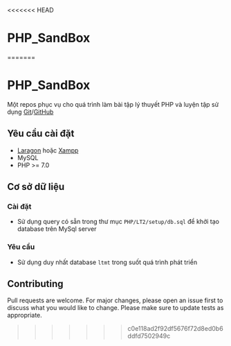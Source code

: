 <<<<<<< HEAD
# PHP_SandBox
=======
# PHP_SandBox
Một repos phục vụ cho quá trình làm bài tập lý thuyết PHP và luyện tập sử dụng [Git](https://git-scm.com/)/[GitHub](https://github.com/)

## Yêu cầu cài đặt
- [Laragon](https://laragon.org/) hoặc [Xampp](https://www.apachefriends.org/download.html)
- MySQL
- PHP >= 7.0
## Cơ sở dữ liệu
### Cài đặt
- Sử dụng query có sẵn trong thư mục `PHP/LT2/setup/db.sql` để khởi tạo database trên MySql server
### Yêu cầu
- Sử dụng duy nhất database `ltmt` trong suốt quá trình phát triển
## Contributing
Pull requests are welcome. For major changes, please open an issue first to discuss what you would like to change.
Please make sure to update tests as appropriate.
>>>>>>> c0e118ad2f92df5676f72d8ed0b6ddfd7502949c
